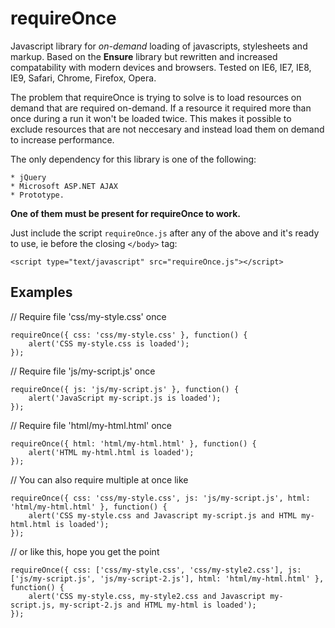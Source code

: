 # requireOnce

Javascript library for *on-demand* loading of javascripts, stylesheets and markup.
Based on the **Ensure** library but rewritten and increased compatability with modern devices and browsers.
Tested on IE6, IE7, IE8, IE9, Safari, Chrome, Firefox, Opera.

The problem that requireOnce is trying to solve is to load resources on demand that are required on-demand. If a resource it required more than once during a run it won't be loaded twice. This makes it possible to exclude resources that are not neccesary and instead load them on demand to increase performance.

The only dependency for this library is one of the following:

    * jQuery
    * Microsoft ASP.NET AJAX
    * Prototype.

**One of them must be present for requireOnce to work.**

Just include the script `requireOnce.js` after any of the above and it's ready to use, ie before the closing `</body>` tag:

    <script type="text/javascript" src="requireOnce.js"></script>

## Examples

// Require file 'css/my-style.css' once

    requireOnce({ css: 'css/my-style.css' }, function() {
        alert('CSS my-style.css is loaded');
    });

// Require file 'js/my-script.js' once

    requireOnce({ js: 'js/my-script.js' }, function() {
        alert('JavaScript my-script.js is loaded');
    });

// Require file 'html/my-html.html' once

    requireOnce({ html: 'html/my-html.html' }, function() {
        alert('HTML my-html.html is loaded');
    });

// You can also require multiple at once like

    requireOnce({ css: 'css/my-style.css', js: 'js/my-script.js', html: 'html/my-html.html' }, function() {
        alert('CSS my-style.css and Javascript my-script.js and HTML my-html.html is loaded');
    });

// or like this, hope you get the point

    requireOnce({ css: ['css/my-style.css', 'css/my-style2.css'], js: ['js/my-script.js', 'js/my-script-2.js'], html: 'html/my-html.html' }, function() {
        alert('CSS my-style.css, my-style2.css and Javascript my-script.js, my-script-2.js and HTML my-html is loaded');
    });
